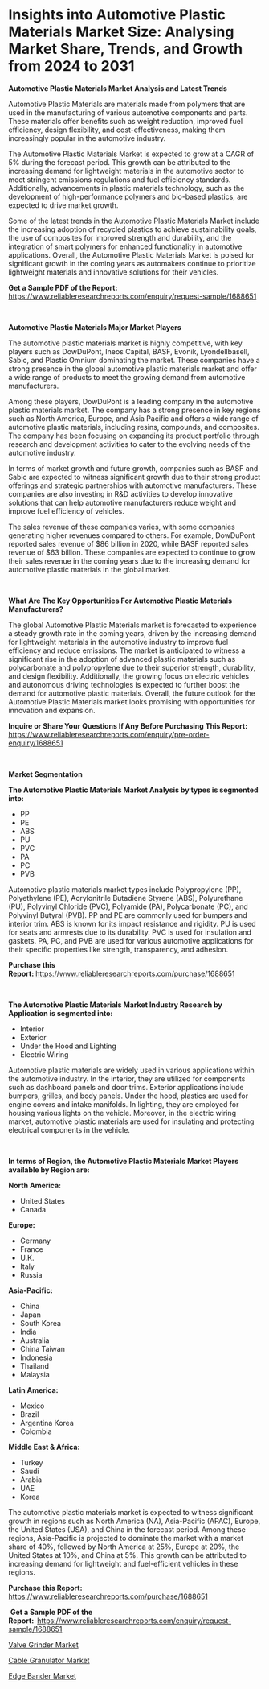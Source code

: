 <p><h1>Insights into Automotive Plastic Materials Market Size: Analysing Market Share, Trends, and Growth from 2024 to 2031</h1></p><p><strong>Automotive Plastic Materials Market Analysis and Latest Trends</strong></p>
<p><p>Automotive Plastic Materials are materials made from polymers that are used in the manufacturing of various automotive components and parts. These materials offer benefits such as weight reduction, improved fuel efficiency, design flexibility, and cost-effectiveness, making them increasingly popular in the automotive industry.</p><p>The Automotive Plastic Materials Market is expected to grow at a CAGR of 5% during the forecast period. This growth can be attributed to the increasing demand for lightweight materials in the automotive sector to meet stringent emissions regulations and fuel efficiency standards. Additionally, advancements in plastic materials technology, such as the development of high-performance polymers and bio-based plastics, are expected to drive market growth.</p><p>Some of the latest trends in the Automotive Plastic Materials Market include the increasing adoption of recycled plastics to achieve sustainability goals, the use of composites for improved strength and durability, and the integration of smart polymers for enhanced functionality in automotive applications. Overall, the Automotive Plastic Materials Market is poised for significant growth in the coming years as automakers continue to prioritize lightweight materials and innovative solutions for their vehicles.</p></p>
<p><strong>Get a Sample PDF of the Report:&nbsp;</strong> <a href="https://www.reliableresearchreports.com/enquiry/request-sample/1688651">https://www.reliableresearchreports.com/enquiry/request-sample/1688651</a></p>
<p>&nbsp;</p>
<p><strong>Automotive Plastic Materials Major Market Players</strong></p>
<p><p>The automotive plastic materials market is highly competitive, with key players such as DowDuPont, Ineos Capital, BASF, Evonik, Lyondellbasell, Sabic, and Plastic Omnium dominating the market. These companies have a strong presence in the global automotive plastic materials market and offer a wide range of products to meet the growing demand from automotive manufacturers.</p><p>Among these players, DowDuPont is a leading company in the automotive plastic materials market. The company has a strong presence in key regions such as North America, Europe, and Asia Pacific and offers a wide range of automotive plastic materials, including resins, compounds, and composites. The company has been focusing on expanding its product portfolio through research and development activities to cater to the evolving needs of the automotive industry.</p><p>In terms of market growth and future growth, companies such as BASF and Sabic are expected to witness significant growth due to their strong product offerings and strategic partnerships with automotive manufacturers. These companies are also investing in R&D activities to develop innovative solutions that can help automotive manufacturers reduce weight and improve fuel efficiency of vehicles.</p><p>The sales revenue of these companies varies, with some companies generating higher revenues compared to others. For example, DowDuPont reported sales revenue of $86 billion in 2020, while BASF reported sales revenue of $63 billion. These companies are expected to continue to grow their sales revenue in the coming years due to the increasing demand for automotive plastic materials in the global market.</p></p>
<p>&nbsp;</p>
<p><strong>What Are The Key Opportunities For Automotive Plastic Materials Manufacturers?</strong></p>
<p><p>The global Automotive Plastic Materials market is forecasted to experience a steady growth rate in the coming years, driven by the increasing demand for lightweight materials in the automotive industry to improve fuel efficiency and reduce emissions. The market is anticipated to witness a significant rise in the adoption of advanced plastic materials such as polycarbonate and polypropylene due to their superior strength, durability, and design flexibility. Additionally, the growing focus on electric vehicles and autonomous driving technologies is expected to further boost the demand for automotive plastic materials. Overall, the future outlook for the Automotive Plastic Materials market looks promising with opportunities for innovation and expansion.</p></p>
<p><strong>Inquire or Share Your Questions If Any Before Purchasing This Report:</strong> <a href="https://www.reliableresearchreports.com/enquiry/pre-order-enquiry/1688651">https://www.reliableresearchreports.com/enquiry/pre-order-enquiry/1688651</a></p>
<p>&nbsp;</p>
<p><strong>Market Segmentation</strong></p>
<p><strong>The Automotive Plastic Materials Market Analysis by types is segmented into:</strong></p>
<p><ul><li>PP</li><li>PE</li><li>ABS</li><li>PU</li><li>PVC</li><li>PA</li><li>PC</li><li>PVB</li></ul></p>
<p><p>Automotive plastic materials market types include Polypropylene (PP), Polyethylene (PE), Acrylonitrile Butadiene Styrene (ABS), Polyurethane (PU), Polyvinyl Chloride (PVC), Polyamide (PA), Polycarbonate (PC), and Polyvinyl Butyral (PVB). PP and PE are commonly used for bumpers and interior trim. ABS is known for its impact resistance and rigidity. PU is used for seats and armrests due to its durability. PVC is used for insulation and gaskets. PA, PC, and PVB are used for various automotive applications for their specific properties like strength, transparency, and adhesion.</p></p>
<p><strong>Purchase this Report:&nbsp;</strong><a href="https://www.reliableresearchreports.com/purchase/1688651">https://www.reliableresearchreports.com/purchase/1688651</a></p>
<p>&nbsp;</p>
<p><strong>The Automotive Plastic Materials Market Industry Research by Application is segmented into:</strong></p>
<p><ul><li>Interior</li><li>Exterior</li><li>Under the Hood and Lighting</li><li>Electric Wiring</li></ul></p>
<p><p>Automotive plastic materials are widely used in various applications within the automotive industry. In the interior, they are utilized for components such as dashboard panels and door trims. Exterior applications include bumpers, grilles, and body panels. Under the hood, plastics are used for engine covers and intake manifolds. In lighting, they are employed for housing various lights on the vehicle. Moreover, in the electric wiring market, automotive plastic materials are used for insulating and protecting electrical components in the vehicle.</p></p>
<p>&nbsp;</p>
<p><strong>In terms of Region, the Automotive Plastic Materials Market Players available by Region are:</strong></p>
<p>
    <p> <strong> North America: </strong>
        <ul>
            <li>United States</li>
            <li>Canada</li>
        </ul>
        </p> 
    <p> <strong> Europe: </strong>
        <ul>
            <li>Germany</li>
            <li>France</li>
            <li>U.K.</li>
            <li>Italy</li>
            <li>Russia</li>
        </ul>
        </p> 
    <p> <strong> Asia-Pacific: </strong>
        <ul>
            <li>China</li>
            <li>Japan</li>
            <li>South Korea</li>
            <li>India</li>
            <li>Australia</li>
            <li>China Taiwan</li>
            <li>Indonesia</li>
            <li>Thailand</li>
            <li>Malaysia</li>
        </ul>
        </p> 
    <p> <strong> Latin America: </strong>
        <ul>
            <li>Mexico</li>
            <li>Brazil</li>
            <li>Argentina Korea</li>
            <li>Colombia</li>
        </ul>
        </p> 
    <p> <strong> Middle East & Africa: </strong>
        <ul>
            <li>Turkey</li>
            <li>Saudi</li>
            <li>Arabia</li>
            <li>UAE</li>
            <li>Korea</li>
        </ul>
    </p>
    </p>
<p><p>The automotive plastic materials market is expected to witness significant growth in regions such as North America (NA), Asia-Pacific (APAC), Europe, the United States (USA), and China in the forecast period. Among these regions, Asia-Pacific is projected to dominate the market with a market share of 40%, followed by North America at 25%, Europe at 20%, the United States at 10%, and China at 5%. This growth can be attributed to increasing demand for lightweight and fuel-efficient vehicles in these regions.</p></p>
<p><strong>Purchase this Report: </strong><a href="https://www.reliableresearchreports.com/purchase/1688651">https://www.reliableresearchreports.com/purchase/1688651</a></p>
<p>&nbsp;<strong>Get a Sample PDF of the Report:&nbsp;&nbsp;</strong><a href="https://www.reliableresearchreports.com/enquiry/request-sample/1688651">https://www.reliableresearchreports.com/enquiry/request-sample/1688651</a></p>
<p><strong></strong></p>
<p><p><a href="https://view.publitas.com/reportprime-1/valve-grinder-market-provides-detailed-segmentation-of-this-market-based-on-type-application-and-region-and-forecast-for-the-period-from-2023-2030/">Valve Grinder Market</a></p><p><a href="https://view.publitas.com/reportprime-1/cable-granulator-market-offer-valuable-insights-into-market-size-market-share-market-trends-and-projections-spanning-from-2023-to-2030/">Cable Granulator Market</a></p><p><a href="https://view.publitas.com/reportprime-1/edge-bander-market-research-report-unlocks-analysis-on-the-market-financial-status-market-size-and-market-revenue-upto-2030/">Edge Bander Market</a></p></p>